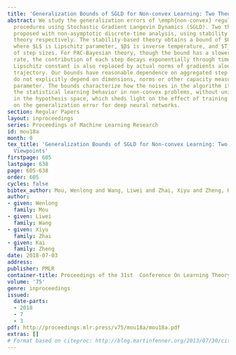 ```yaml
---
title: 'Generalization Bounds of SGLD for Non-convex Learning: Two Theoretical Viewpoints'
abstract: We study the generalization errors of \emph{non-convex} regularized ERM
  procedures using Stochastic Gradient Langevin Dynamics (SGLD). Two theories are
  proposed with non-asymptotic discrete-time analysis, using stability and PAC-Bayesian
  theory respectively. The stability-based theory obtains a bound of $O\left(\frac{1}{n}L\sqrt{βT_N}\right)$,
  where $L$ is Lipschitz parameter, $β$ is inverse temperature, and $T_N$ is the sum
  of step sizes. For PAC-Bayesian theory, though the bound has a slower $O(1/\sqrt{n})$
  rate, the contribution of each step decays exponentially through time, and the uniform
  Lipschitz constant is also replaced by actual norms of gradients along the optimization
  trajectory. Our bounds have reasonable dependence on aggregated step sizes, and
  do not explicitly depend on dimensions, norms or other capacity measures of the
  parameter. The bounds characterize how the noises in the algorithm itself controls
  the statistical learning behavior in non-convex problems, without uniform convergence
  in the hypothesis space, which sheds light on the effect of training algorithms
  on the generalization error for deep neural networks.
section: Regular Papers
layout: inproceedings
series: Proceedings of Machine Learning Research
id: mou18a
month: 0
tex_title: 'Generalization Bounds of SGLD for Non-convex Learning: Two Theoretical
  Viewpoints'
firstpage: 605
lastpage: 638
page: 605-638
order: 605
cycles: false
bibtex_author: Mou, Wenlong and Wang, Liwei and Zhai, Xiyu and Zheng, Kai
author:
- given: Wenlong
  family: Mou
- given: Liwei
  family: Wang
- given: Xiyu
  family: Zhai
- given: Kai
  family: Zheng
date: 2018-07-03
address: 
publisher: PMLR
container-title: Proceedings of the 31st  Conference On Learning Theory
volume: '75'
genre: inproceedings
issued:
  date-parts:
  - 2018
  - 7
  - 3
pdf: http://proceedings.mlr.press/v75/mou18a/mou18a.pdf
extras: []
# Format based on citeproc: http://blog.martinfenner.org/2013/07/30/citeproc-yaml-for-bibliographies/
---
```

